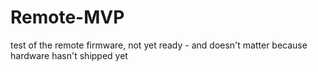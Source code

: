 # Remote-MVP
test of the remote firmware, not yet ready - and doesn't matter because hardware hasn't shipped yet

